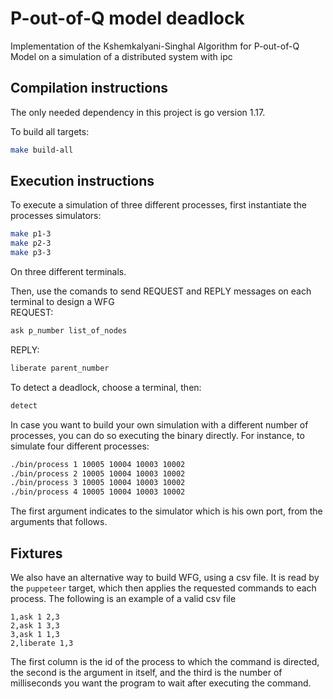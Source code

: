 # P-out-of-Q model deadlock

Implementation of the Kshemkalyani-Singhal Algorithm for P-out-of-Q Model on a simulation of a distributed system with ipc

## Compilation instructions

The only needed dependency in this project
is go version 1.17.

To build all targets:
```bash
make build-all
```

## Execution instructions

To execute a simulation of three different processes, first instantiate
the processes simulators:
```bash
make p1-3
make p2-3
make p3-3
```
On three different terminals.

Then, use the comands to send REQUEST and REPLY messages on each terminal to design a WFG  
REQUEST:  
```bash
ask p_number list_of_nodes
```
REPLY:
```bash
liberate parent_number
```

To detect a deadlock, choose a terminal, then:
```bash
detect
```

In case you want to build your own simulation with a different
number of processes, you can do so executing the binary directly.
For instance, to simulate four different processes:
```bash
./bin/process 1 10005 10004 10003 10002
./bin/process 2 10005 10004 10003 10002
./bin/process 3 10005 10004 10003 10002
./bin/process 4 10005 10004 10003 10002
```
The first argument indicates to the simulator which is his own port,
from the arguments that follows.

## Fixtures

We also have an alternative way to build WFG, using
a csv file. It is read by the `puppeteer` target, which
then applies the requested commands to each
process. The following is an example of a valid csv file
```csv
1,ask 1 2,3
2,ask 1 3,3
3,ask 1 1,3
2,liberate 1,3
```
The first column is the id of the process to which the command
is directed, the second is the argument in itself, and the third
is the number of milliseconds you want the program to wait after
executing the command.

